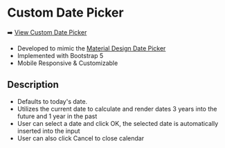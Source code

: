 # Custom Date Picker 
:arrow_right:  [View Custom Date Picker](https://miguelr215.github.io/date-picker/)
- Developed to mimic the [Material Design Date Picker](https://m3.material.io/components/date-pickers/specs#56f7c493-e012-4528-8c21-c952607ebed4)
- Implemented with Bootstrap 5
- Mobile Responsive & Customizable

## Description
- Defaults to today's date.
- Utilizes the current date to calculate and render dates 3 years into the future and 1 year in the past
- User can select a date and click OK, the selected date is automatically inserted into the input
- User can also click Cancel to close calendar
